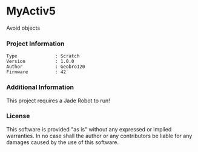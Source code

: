 MyActiv5
================

Avoid objects

### Project Information
```
Type              : Scratch
Version           : 1.0.0
Author            : Geobro120
Firmware          : 42
```

### Additional Information
This project requires a Jade Robot to run!

### License
This software is provided "as is" without any expressed or implied warranties.  In no case shall the author or any contributors be liable for any damages caused by the use of this software.

